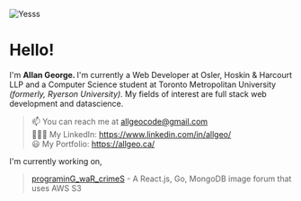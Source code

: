 ![Yesss](https://user-images.githubusercontent.com/62227321/200392094-be27d1a4-03e4-4674-899e-7e4971c1bfd8.png)

<div align="left">
  <h1> Hello!   </h1>
  <p>I'm <strong> Allan George. </strong> I'm currently a Web Developer at Osler, Hoskin & Harcourt LLP and a Computer Science student at Toronto Metropolitan University <i>(formerly, Ryerson University). </i> My fields of interest are full stack web development and datascience. </p>

  > 📫 You can reach me at allgeocode@gmail.com <br>
  > 👨🏽‍💻 My LinkedIn: https://www.linkedin.com/in/allgeo/ <br>
  > 😃 My Portfolio: https://allgeo.ca/<br>
  
  I'm currently working on,
  > [programinG_waR_crimeS](https://github.com/allgeo/programinG_waR_crimeS) - A React.js, Go, MongoDB image forum that uses AWS S3<br>
  
</div>
